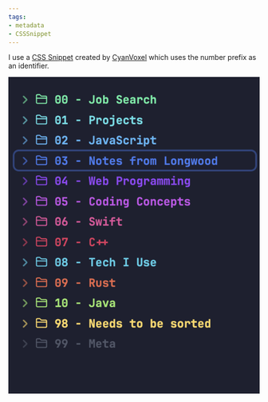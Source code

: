```yaml
---
tags:
- metadata
- CSSSnippet
---
```


I use a [CSS Snippet](https://help.obsidian.md/Extending+Obsidian/CSS+snippets) created by [CyanVoxel](https://github.com/CyanVoxel/Obsidian-Colored-Sidebar) which uses the number prefix as an identifier. 

![Screenshot of my folder structure.png](../../99%20-%20Meta/Assets/Screenshot%20of%20my%20folder%20structure.png)
